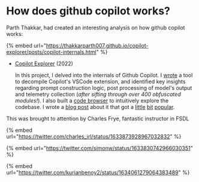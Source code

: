 # How does github copilot works?

Parth Thakkar, had created an interesting analysis on how github copilot works:



{% embed url="https://thakkarparth007.github.io/copilot-explorer/posts/copilot-internals.html" %}

*   [Copilot Explorer](https://thakkarparth007.github.io/copilot-explorer) (2022)

    &#x20;In this project, I delved into the internals of Github Copilot. I [wrote](https://github.com/thakkarparth007/copilot-inspector) a tool to decompile Copilot's VSCode extension, and identified key insights regarding prompt construction logic, post processing of model's output and telemetry collection (_after sifting through over 400 obfuscated modules!_). I also built a [code browser](https://thakkarparth007.github.io/copilot-explorer/codeviz/templates/code-viz.html) to intuitively explore the codebase. I wrote a [blog post](https://thakkarparth007.github.io/copilot-explorer/posts/copilot-internals) about it that got a [little](https://twitter.com/karpathy/status/1608895189078380544) [bit](https://twitter.com/parth007\_96/status/1604160949434421248) [popular](https://news.ycombinator.com/item?id=34032872).



This was brought to attention by Charles Frye, fantastic instructor in FSDL

{% embed url="https://twitter.com/charles_irl/status/1633873928967032832" %}

{% embed url="https://twitter.com/simonw/status/1633830742966030351" %}

{% embed url="https://twitter.com/kurianbenoy2/status/1634061279064383489" %}
